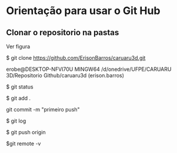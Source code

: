 # Orientação para usar o Git Hub

## Clonar o repositorio na pastas

Ver figura

$ git clone https://github.com/ErisonBarros/caruaru3d.git

erobe@DESKTOP-NFVI70U MINGW64 /d/onedrive/UFPE/CARUARU 3D/Repositorio Github/caruaru3d (erison.barros)

$ git status

$ git add .

git commit -m "primeiro push"

$ git log

$ git push origin

$git remote -v


